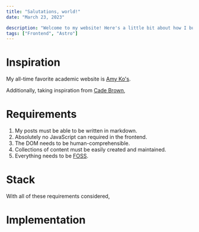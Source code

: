 ```yaml
---
title: "Salutations, world!"
date: "March 23, 2023"

description: "Welcome to my website! Here's a little bit about how I built it."
tags: ["Frontend", "Astro"]
---
```


# Inspiration
My all-time favorite academic website is <a href="https://faculty.washington.edu/ajko">Amy Ko's</a>.

Additionally, taking inspiration from <a href="https://cade.site/blog/">Cade Brown</a>, 

# Requirements

1. My posts must be able to be written in markdown.
2. Absolutely no JavaScript can required in the frontend.
3. The DOM needs to be human-comprehensible.
4. Collections of content must be easily created and maintained.
5. Everything needs to be <a href="https://en.wikipedia.org/wiki/Free_and_open-source_software">FOSS</a>.

# Stack

With all of these requirements considered,

# Implementation
